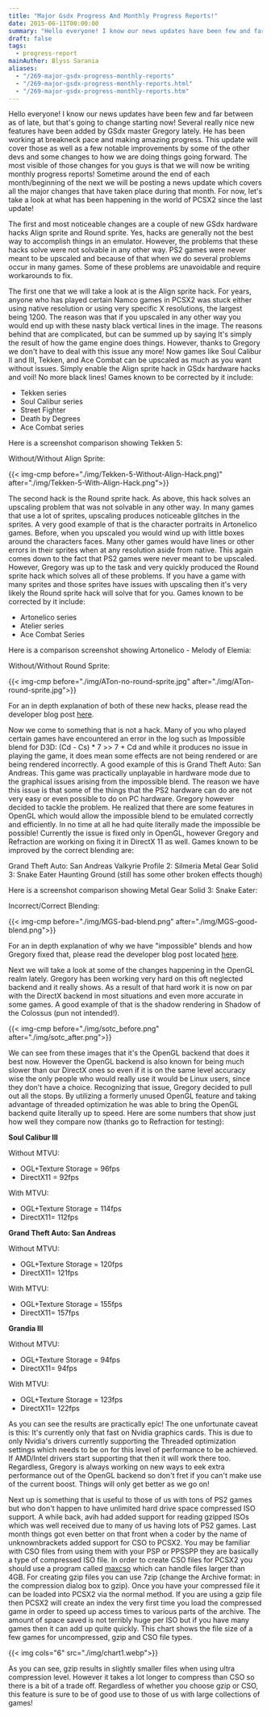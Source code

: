 ```yaml
---
title: "Major Gsdx Progress And Monthly Progress Reports!"
date: 2015-06-11T00:00:00
summary: "Hello everyone! I know our news updates have been few and far between as of late, but that's going to change starting now!"
draft: false
tags:
  - progress-report
mainAuthor: Blyss Sarania
aliases:
  - "/269-major-gsdx-progress-monthly-reports"
  - "/269-major-gsdx-progress-monthly-reports.html"
  - "/269-major-gsdx-progress-monthly-reports.htm"
---
```


Hello everyone! I know our news updates have been few and far between as
of late, but that's going to change starting now! Several really nice
new features have been added by GSdx master Gregory lately. He has been
working at breakneck pace and making amazing progress. This update will
cover those as well as a few notable improvements by some of the other
devs and some changes to how we are doing things going forward. The most
visible of those changes for you guys is that we will now be writing
monthly progress reports! Sometime around the end of each
month/beginning of the next we will be posting a news update which
covers all the major changes that have taken place during that month.
For now, let's take a look at what has been happening in the world of
PCSX2 since the last update!

The first and most noticeable changes are a couple of new GSdx hardware
hacks Align sprite and Round sprite. Yes, hacks are generally not the
best way to accomplish things in an emulator. However, the problems that
these hacks solve were not solvable in any other way. PS2 games were
never meant to be upscaled and because of that when we do several
problems occur in many games. Some of these problems are unavoidable and
require workarounds to fix.

The first one that we will take a look at is the Align sprite hack. For
years, anyone who has played certain Namco games in PCSX2 was stuck
either using native resolution or using very specific X resolutions, the
largest being 1200. The reason was that if you upscaled in any other way
you would end up with these nasty black vertical lines in the image. The
reasons behind that are complicated, but can be summed up by saying It's
simply the result of how the game engine does things. However, thanks to
Gregory we don't have to deal with this issue any more! Now games like
Soul Calibur II and III, Tekken, and Ace Combat can be upscaled as much
as you want without issues. Simply enable the Align sprite hack in GSdx
hardware hacks and voil! No more black lines! Games known to be
corrected by it include:

- Tekken series
- Soul Calibur series
- Street Fighter
- Death by Degrees
- Ace Combat series

Here is a screenshot comparison showing Tekken 5:

Without/Without Align Sprite:

{{< img-cmp before="./img/Tekken-5-Without-Align-Hack.png)" after="./img/Tekken-5-With-Align-Hack.png">}}

The second hack is the Round sprite hack. As above, this hack solves an
upscaling problem that was not solvable in any other way. In many games
that use a lot of sprites, upscaling produces noticeable glitches in the
sprites. A very good example of that is the character portraits in Artonelico games. Before, when you upscaled you would wind up with little
boxes around the characters faces. Many other games would have lines or
other errors in their sprites when at any resolution aside from native.
This again comes down to the fact that PS2 games were never meant to be
upscaled. However, Gregory was up to the task and very quickly produced
the Round sprite hack which solves all of these problems. If you have a
game with many sprites and those sprites have issues with upscaling then
it's very likely the Round sprite hack will solve that for you. Games
known to be corrected by it include:

- Artonelico series
- Atelier series
- Ace Combat Series

Here is a comparison screenshot showing Artonelico - Melody of Elemia:

Without/Without Round Sprite:

{{< img-cmp before="./img/ATon-no-round-sprite.jpg" after="./img/ATon-round-sprite.jpg">}}

For an in depth explanation of both of these new hacks, please read the
developer blog post
[here](/blog/2015/explanation-hacks-needed-for-upscaling-glitches/).

Now we come to something that is not a hack. Many of you who played
certain games have encountered an error in the log such as Impossible
blend for D3D: (Cd - Cs) \* 7 &gt;&gt; 7 + Cd and while it produces no
issue in playing the game, it does mean some effects are not being
rendered or are being rendered incorrectly. A good example of this is
Grand Theft Auto: San Andreas. This game was practically unplayable in
hardware mode due to the graphical issues arising from the impossible
blend. The reason we have this issue is that some of the things that the
PS2 hardware can do are not very easy or even possible to do on PC
hardware. Gregory however decided to tackle the problem. He realized
that there are some features in OpenGL which would allow the impossible
blend to be emulated correctly and efficiently. In no time at all he had
quite literally made the impossible be possible! Currently the issue is
fixed only in OpenGL, however Gregory and Refraction are working on
fixing it in DirectX 11 as well. Games known to be improved by the
correct blending are:

Grand Theft Auto: San Andreas
Valkyrie Profile 2: Silmeria
Metal Gear Solid 3: Snake Eater
Haunting Ground (still has some other broken effects though)

Here is a screenshot comparison showing Metal Gear Solid 3: Snake
Eater:

Incorrect/Correct Blending:

{{< img-cmp before="./img/MGS-bad-blend.png" after="./img/MGS-good-blend.png">}}

For an in depth explanation of why we have "impossible" blends and how
Gregory fixed that, please read the developer blog post located
[here](/blog/2015/explanation-impossible-blend/).

Next we will take a look at some of the changes happening in the OpenGL
realm lately. Gregory has been working very hard on this oft neglected
backend and it really shows. As a result of that hard work it is now on
par with the DirectX backend in most situations and even more accurate
in some games. A good example of that is the shadow rendering in Shadow
of the Colossus (pun not intended!).

{{< img-cmp before="./img/sotc_before.png" after="./img/sotc_after.png">}}

We can see from these images that it's the OpenGL backend that does it
best now. However the OpenGL backend is also known for being much slower
than our DirectX ones so even if it is on the same level accuracy wise
the only people who would really use it would be Linux users, since they
don't have a choice. Recognizing that issue, Gregory decided to pull out
all the stops. By utilizing a formerly unused OpenGL feature and taking
advantage of threaded optimization he was able to bring the OpenGL
backend quite literally up to speed. Here are some numbers that show
just how well they compare now (thanks go to Refraction for testing):

**Soul Calibur III**

Without MTVU:
- OGL+Texture Storage = 96fps
- DirectX11 = 92fps

With MTVU:
- OGL+Texture Storage = 114fps
- DirectX11= 112fps

**Grand Theft Auto: San Andreas**

Without MTVU:
- OGL+Texture Storage = 120fps
- DirectX11= 121fps

With MTVU:
- OGL+Texture Storage = 155fps
- DirectX11= 157fps

**Grandia III**

Without MTVU:
- OGL+Texture Storage = 94fps
- DirectX11= 94fps

With MTVU:
- OGL+Texture Storage = 123fps
- DirectX11= 122fps

As you can see the results are practically epic! The one unfortunate
caveat is this: It's currently only that fast on Nvidia graphics cards.
This is due to only Nvidia's drivers currently supporting the Threaded
optimization settings which needs to be on for this level of performance
to be achieved. If AMD/Intel drivers start supporting that then it will
work there too. Regardless, Gregory is always working on new ways to eek
extra performance out of the OpenGL backend so don't fret if you can't
make use of the current boost. Things will only get better as we go
on!

Next up is something that is useful to those of us with tons of PS2
games but who don't happen to have unlimited hard drive space compressed
ISO support. A while back, avih had added support for reading gzipped
ISOs which was well received due to many of us having lots of PS2 games.
Last month things got even better on that front when a coder by the name
of unknownbrackets added support for CSO to PCSX2. You may be familiar
with CSO files from using them with your PSP or PPSSPP they are
basically a type of compressed ISO file. In order to create CSO files
for PCSX2 you should use a program called
[maxcso](https://github.com/unknownbrackets/maxcso/releases) which can
handle files larger than 4GB. For creating gzip files you can use 7zip
(change the Archive format: in the compression dialog box to gzip). Once
you have your compressed file it can be loaded into PCSX2 via the normal
method. If you are using a gzip file then PCSX2 will create an index the
very first time you load the compressed game in order to speed up access
times to various parts of the archive. The amount of space saved is not
terribly huge per ISO but if you have many games then it can add up
quite quickly. This chart shows the file size of a few games for
uncompressed, gzip and CSO file types.

{{< img cols="6" src="./img/chart1.webp">}}

As you can see, gzip results in slightly smaller files when using ultra
compression level. However it takes a lot longer to compress than CSO so
there is a bit of a trade off. Regardless of whether you choose gzip or
CSO, this feature is sure to be of good use to those of us with large
collections of games!

